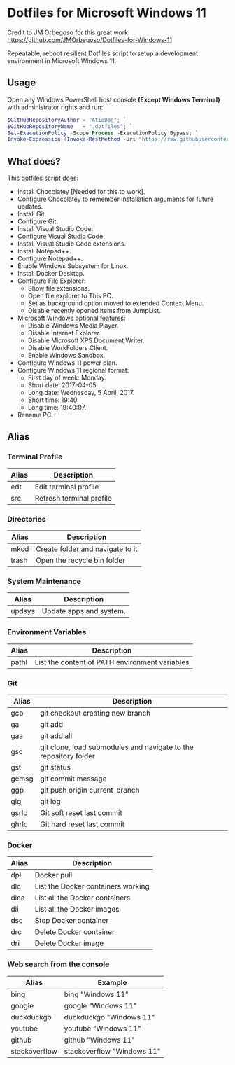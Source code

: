 # Dotfiles for Microsoft Windows 11

Credit to JM Orbegoso for this great work.
https://github.com/JMOrbegoso/Dotfiles-for-Windows-11

Repeatable, reboot resilient Dotfiles script to setup a development environment in Microsoft Windows 11.

## Usage

Open any Windows PowerShell host console **(Except Windows Terminal)** with administrator rights and run:

```Powershell
$GitHubRepositoryAuthor = "AtieDag"; `
$GitHubRepositoryName   = ".dotfiles"; `
Set-ExecutionPolicy -Scope Process -ExecutionPolicy Bypass; `
Invoke-Expression (Invoke-RestMethod -Uri "https://raw.githubusercontent.com/${GitHubRepositoryAuthor}/${GitHubRepositoryName}/master/Download.ps1");
```

## What does?

This dotfiles script does:

- Install Chocolatey [Needed for this to work].
- Configure Chocolatey to remember installation arguments for future updates.
- Install Git.
- Configure Git.
- Install Visual Studio Code.
- Configure Visual Studio Code.
- Install Visual Studio Code extensions.
- Install Notepad++.
- Configure Notepad++.
- Enable Windows Subsystem for Linux.
- Install Docker Desktop.
- Configure File Explorer:
  - Show file extensions.
  - Open file explorer to This PC.
  - Set as background option moved to extended Context Menu.
  - Disable recently opened items from JumpList.
- Microsoft Windows optional features:
  - Disable Windows Media Player.
  - Disable Internet Explorer.
  - Disable Microsoft XPS Document Writer.
  - Disable WorkFolders Client.
  - Enable Windows Sandbox.
- Configure Windows 11 power plan.
- Configure Windows 11 regional format:
  - First day of week: Monday.
  - Short date: 2017-04-05.
  - Long date: Wednesday, 5 April, 2017.
  - Short time: 19:40.
  - Long time: 19:40:07.
- Rename PC.


## Alias 

### Terminal Profile

| Alias | Description              
| ----- | ------------------------ 
| edt   | Edit terminal profile    
| src   | Refresh terminal profile 
### Directories

| Alias | Description                      
| ----- | -------------------------------- 
| mkcd  | Create folder and navigate to it 
| trash | Open the recycle bin folder      
### System Maintenance

| Alias  | Description              
| ------ | -----------------------  
| updsys | Update apps and system.  
### Environment Variables

| Alias | Description                                     
| ----- | ----------------------------------------------  
| pathl | List the content of PATH environment variables  
### Git

| Alias | Description                                                      
| ----- | ------------------------------------------------------ 
| gcb   | git checkout creating new branch
| ga    | git add
| gaa   | git add all
| gsc   | git clone, load submodules and navigate to the repository folder 
| gst   | git status
| gcmsg | git commit message
| ggp   | git push origin current_branch
| glg   | git log
| gsrlc | Git soft reset last commit
| ghrlc | Git hard reset last commit
### Docker

| Alias | Description                         
| ----- | ----------------------------------  
| dpl   | Docker pull                         
| dlc   | List the Docker containers working  
| dlca  | List all the Docker containers      
| dli   | List all the Docker images          
| dsc   | Stop Docker container               
| drc   | Delete Docker container             
| dri   | Delete Docker image                
### Web search from the console

| Alias         | Example                     
| ------------- | --------------------------  
| bing          | bing "Windows 11"           
| google        | google "Windows 11"         
| duckduckgo    | duckduckgo "Windows 11"     
| youtube       | youtube "Windows 11"        
| github        | github "Windows 11"         
| stackoverflow | stackoverflow "Windows 11"  
      